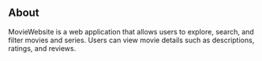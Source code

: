 ## About
MovieWebsite is a web application that allows users to explore, search, and filter movies and series. Users can view movie details such as descriptions, ratings, and reviews.
